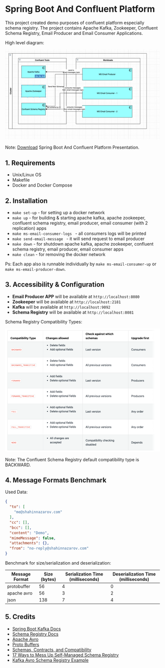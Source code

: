 # Spring Boot And Confluent Platform

This project created demo purposes of confluent platform especially schema registry.
The project contains Apache Kafka, Zookeeper, Confluent Schema Registry, Email Producer and Email Consumer 
Applications. 

High level diagram:

![High level diagram](./assets/images/high-level-diagram.png)

Note: [Download](./assets/presentation/spring-confluent-ecosystem.pptx) Spring Boot And Confluent Platform Presentation.

## 1. Requirements

- Unix/Linux OS
- Makefile
- Docker and Docker Compose

## 2. Installation

- `make set-up` - for setting up a docker network
- `make up` - for building & starting apache kafka, apache zookeeper, confluent schema registry, email producer, 
  email consumer (with 2 replication) apps
- `make ms-email-consumer-logs ` - all consumers logs will be printed 
- `make send-email-message ` - it will send request to email producer 
- `make down` - for shutdown apache kafka, apache zookeeper, confluent schema registry, email producer,
  email consumer apps
- `make clean` - for removing the docker network

Ps: Each app also is runnable individually by `make ms-email-consumer-up` or `make ms-email-producer-down`.

## 3. Accessibility & Configuration

- **Email Producer APP** will be available at `http://localhost:8080`
- **Zookeeper** will be available at `http://localhost:2181`
- **Kafka** will be available at `http://localhost:9092`
- **Schema Registry** will be available at `http://localhost:8081`

Schema Registry Compatibility Types:

![Schema Registry Compatibility Types](./assets/images/schema-registry-compatibility.png)

Note: The Confluent Schema Registry default compatibility type is BACKWARD.

## 4. Message Formats Benchmark

Used Data:
```json
{
  "to": [
    "me@shahinnazarov.com"
  ],
  "cc": [],
  "bcc": [],
  "content": "Demo",
  "mimeMessage": false,
  "attachments": {},
  "from": "no-reply@shahinnazarov.com"
}
```
Benchmark for size/serialization and deserialization:

| Message Format | Size (bytes) | Serialization Time (milliseconds) | Deserialization Time (milliseconds) |
| -------------- | ------------ | --------------------------------- | ----------------------------------- |
| protobuffer | 56 | 4 | 0 |
| apache avro | 56 | 3 | 2 |
| json | 138 | 7 | 4 |

## 5. Credits

- [Spring Boot Kafka Docs](https://spring.io/projects/spring-kafka)
- [Schema Registry Docs](https://docs.confluent.io/platform/current/schema-registry/index.html)
- [Apache Avro](https://avro.apache.org/docs/1.10.2/)
- [Proto Buffers](https://developers.google.com/protocol-buffers/docs/overview)
- [Schemas, Contracts, and Compatibility](https://www.confluent.io/blog/schemas-contracts-compatibility/)
- [17 Ways to Mess Up Self-Managed Schema Registry](https://www.confluent.io/blog/17-ways-to-mess-up-self-managed-schema-registry/)
- [Kafka Avro Schema Registry Example](https://www.baeldung.com/spring-cloud-stream-kafka-avro-confluent)

